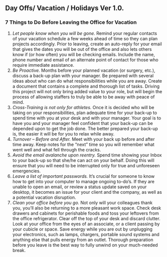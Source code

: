 **Day Offs/ Vacation / Holidays Ver 1.0.**
---------------------------

### **7 Things to Do Before Leaving the Office for Vacation**


1. *Let people know when you will be gone.* Remind your regular contacts of your vacation schedule a few weeks ahead of time so they can plan projects accordingly. Prior to leaving, create an auto-reply for your email that gives the dates you will be out of the office and also lets others know if (or how often) you will be checking emails. Include the name, phone number and email of an alternate point of contact for those who require immediate assistance.
2. *Be Proactive.* Months before your planned vacation (or surgery, etc.), discuss a back-up plan with your manager. Be prepared with several ideas about who can do what responsibilities while you are away. Create a document that contains a complete and thorough list of tasks. Driving this project will not only bring added value to your role, but will begin the process of allowing staffers to truly be able to be away with peace of mind.
3. *Cross-Training is not only for athletes.* Once it is decided who will be taking on your responsibilities, plan adequate time for your back-up to spend time with you at your desk and with your manager. Your goal is to have you and your manager feel confident that your back-up can be depended upon to get the job done. The better prepared your back-up is, the easier it will be for you to relax while away.
4. *Turnover – Before and After.* Meet with your back up before and after time away. Keep notes for the “next” time so you will remember what went well and what fell through the cracks.
5. *Avoid the email avalanche upon reentry.* Spend time showing your Inbox to your back-up so that she/he can act on your behalf. Doing this will ensure that you will need to be interrupted only for true and unforeseen emergencies.
6. *Leave a list of important passwords.* It’s crucial for someone to know how to get into your computer to manage ongoing to-do’s. If they are unable to open an email, or review a status update saved on your desktop, it becomes an issue for your client and the company, as well as a potential vacation disruption.
7. *Clean your office before you go.* Not only will your colleagues thank you, you’ll also be returning to a more pleasant work space. Check desk drawers and cabinets for perishable foods and toss your leftovers from the office refrigerator. Clear off the top of your desk and discard clutter. Look at your office from the eyes of an associate, or a client passing by your cubicle or space. Save energy while you are out by unplugging your electronics, such as lamps, chargers, portable sound systems and anything else that pulls energy from an outlet. Thorough preparation before you leave is the best way to fully unwind on your much-needed break.
